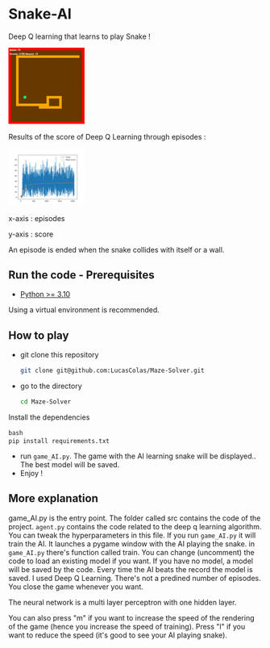 # Snake-AI

Deep Q learning that learns to play Snake !

<img src="https://github.com/LucasColas/Snake-AI/blob/main/img/sneak%20peak.jpg" width=30% height=30%>

Results of the score of Deep Q Learning through episodes : 

<img src="https://github.com/LucasColas/Snake-AI/blob/main/img/Premier%20res.png" width=30% height=30%>

x-axis : episodes

y-axis : score 

An episode is ended when the snake collides with itself or a wall.

## Run the code - Prerequisites 
* [Python >= 3.10](https://www.python.org/)

Using a virtual environment is recommended. 

## How to play

* git clone this repository
  ```bash
  git clone git@github.com:LucasColas/Maze-Solver.git
  ```
* go to the directory
  ```bash
  cd Maze-Solver
  ```

Install the dependencies

```
bash
pip install requirements.txt
```

* run `game_AI.py`. The game with the AI learning snake will be displayed.. The best model will be saved.
* Enjoy !

## More explanation

game_AI.py is the entry point. The folder called src contains the code of the project. `agent.py` contains the code related to the deep q learning algorithm. You can tweak the hyperparameters in this file.
If you run `game_AI.py` it will train the AI. It launches a pygame window with the AI playing the snake. in `game_AI.py` there's function called train. You can change (uncomment) the code to load an existing model if you want. If you have no model, a model will be saved by the code. Every time the AI beats the record the model is saved.
I used Deep Q Learning. There's not a predined number of episodes. You close the game whenever you want.

The neural network is a multi layer perceptron with one hidden layer. 

You can also press "m" if you want to increase the speed of the rendering of the game (hence you increase the speed of training). Press "l" if you want to reduce the speed (it's good to see your AI playing snake).

